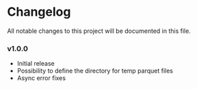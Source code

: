# Changelog
All notable changes to this project will be documented in this file.

### v1.0.0
- Initial release
- Possibility to define the directory for temp parquet files
- Async error fixes